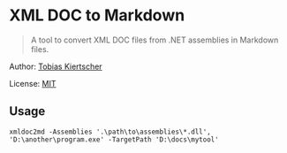 XML DOC to Markdown
===================

> A tool to convert XML DOC files from .NET assemblies in Markdown files.

Author: [Tobias Kiertscher](http://www.mastersign.de/)

License: [MIT](https://opensource.org/licenses/MIT)

## Usage

```
xmldoc2md -Assemblies '.\path\to\assemblies\*.dll', 'D:\another\program.exe' -TargetPath 'D:\docs\mytool'
```
